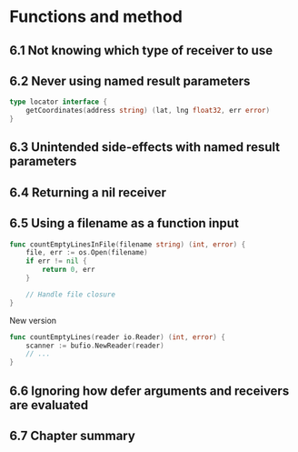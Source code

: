 # Functions and method

## 6.1 Not knowing which type of receiver to use

## 6.2 Never using named result parameters

```go
type locator interface {
    getCoordinates(address string) (lat, lng float32, err error)
}
```

## 6.3 Unintended side-effects with named result parameters

## 6.4 Returning a nil receiver

## 6.5 Using a filename as a function input

```go
func countEmptyLinesInFile(filename string) (int, error) {
    file, err := os.Open(filename)
    if err != nil {
        return 0, err
    }

    // Handle file closure
}
```

New version

```go
func countEmptyLines(reader io.Reader) (int, error) {
    scanner := bufio.NewReader(reader)
    // ...
}
```
## 6.6 Ignoring how defer arguments and receivers are evaluated

## 6.7 Chapter summary
